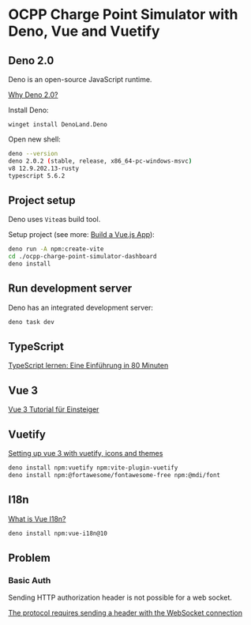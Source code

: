 # OCPP Charge Point Simulator with Deno, Vue and Vuetify

## Deno 2.0

Deno is an open-source JavaScript runtime.

[Why Deno 2.0?](https://www.heise.de/blog/JavaScript-Runtime-Deno-2-0-Ist-die-neue-Version-das-bessere-Node-js-9987604.html)

Install Deno:

```pwsh
winget install DenoLand.Deno
```

Open new shell:

```bash
deno --version
deno 2.0.2 (stable, release, x86_64-pc-windows-msvc)
v8 12.9.202.13-rusty
typescript 5.6.2
```

## Project setup

Deno uses `Vite`as build tool.

Setup project (see more:
[Build a Vue.js App](https://docs.deno.com/runtime/tutorials/how_to_with_npm/vue/)):

```bash
deno run -A npm:create-vite
cd ./ocpp-charge-point-simulator-dashboard
deno install
```

## Run development server

Deno has an integrated development server:

```bash
deno task dev
```

## TypeScript

[TypeScript lernen: Eine Einführung in 80 Minuten](https://www.youtube.com/watch?v=_CaGUZNEobk)

## Vue 3

[Vue 3 Tutorial für Einsteiger](https://vuejs.de/artikel/vuejs-tutorial-deutsch-anfaenger/)

## Vuetify

[Setting up vue 3 with vuetify, icons and themes](https://www.the-koi.com/projects/setting-up-vue-3-with-vuetify-icons-and-themes/)

```bash
deno install npm:vuetify npm:vite-plugin-vuetify
deno install npm:@fortawesome/fontawesome-free npm:@mdi/font
```

## I18n

[What is Vue I18n?](https://vue-i18n.intlify.dev/guide/introduction.html)

```bash
deno install npm:vue-i18n@10
```

## Problem

### Basic Auth

Sending HTTP authorization header is not possible for a web socket.

[The protocol requires sending a header with the WebSocket connection](https://stackoverflow.com/questions/78848325/the-protocol-requires-sending-a-header-with-the-websocket-connection)

